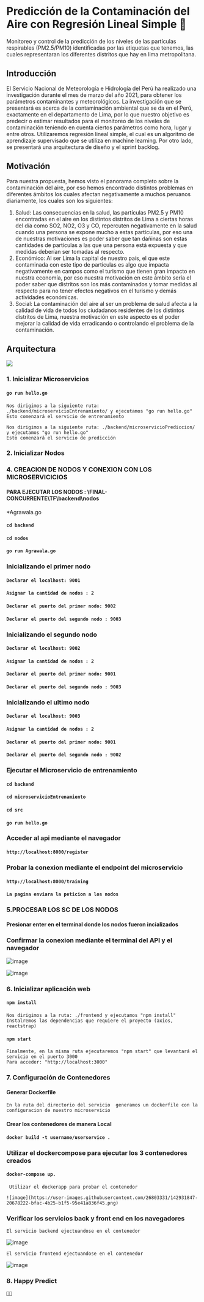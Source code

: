 # Predicción de la Contaminación del Aire con Regresión Lineal Simple 🤖

Monitoreo y control de la predicción de los niveles de las partículas respirables (PM2.5/PM10) identificadas por las etiquetas que tenemos, las cuales representaran los diferentes distritos que hay en lima metropolitana.

## Introducción

El Servicio Nacional de Meteorología e Hidrología del Perú ha realizado una investigación durante el mes de marzo del año 2021, para obtener los parámetros contaminantes y meteorológicos. La investigación que se presentará es acerca de la contaminación ambiental que se da en el Perú, exactamente en el departamento de Lima, por lo que nuestro objetivo es predecir o estimar resultados para el monitoreo de los niveles de contaminación teniendo en cuenta ciertos parámetros como hora, lugar y entre otros.
Utilizaremos regresión lineal simple, el cual es un algoritmo de aprendizaje supervisado que se utiliza en machine learning. Por otro lado, se presentará una arquitectura de diseño y el sprint backlog.

## Motivación

Para nuestra propuesta, hemos visto el panorama completo sobre la contaminación del aire, por eso hemos encontrado distintos problemas en diferentes ámbitos los cuales afectan negativamente a muchos peruanos diariamente, los cuales son los siguientes:

<ol>
  <li>Salud: Las consecuencias en la salud, las partículas PM2.5 y PM10 encontradas en el aire en los distintos distritos de Lima a ciertas horas del día como SO2, NO2, O3 y CO, repercuten negativamente en la salud cuando una persona se expone mucho a estas partículas, por eso una de nuestras motivaciones es poder saber que tan dañinas son estas cantidades de partículas a las que una persona está expuesta y que medidas deberían ser tomadas al respecto.</li>
  <li>Económico: Al ser Lima la capital de nuestro país, el que este contaminada con este tipo de partículas es algo que impacta negativamente en campos como el turismo que tienen gran impacto en nuestra economía, por eso nuestra motivación en este ámbito sería el poder saber que distritos son los más contaminados y tomar medidas al respecto para no tener efectos negativos en el turismo y demás actividades económicas.</li>
  <li>Social: La contaminación del aire al ser un problema de salud afecta a la calidad de vida de todos los ciudadanos residentes de los distintos distritos de Lima, nuestra motivación en este aspecto es el poder mejorar la calidad de vida erradicando o controlando el problema de la contaminación.</li>
</ol>

## Arquitectura

![  ](https://i.ibb.co/LtW5RXt/Dise-o-de-arquitectura.png)

### 1. Inicializar Microservicios

#### `go run hello.go`

    Nos dirigimos a la siguiente ruta: ./backend/microservicioEntrenamiento/ y ejecutamos "go run hello.go"
    Esto comenzará el servicio de entrenamiento

    Nos dirigimos a la siguiente ruta: ./backend/microservicioPrediccion/ y ejecutamos "go run hello.go"
    Esto comenzará el servicio de predicción

### 2. Inicializar Nodos

### 4. CREACION DE NODOS Y CONEXION CON LOS MICROSERVICICIOS

#### PARA EJECUTAR LOS NODOS : \FINAL-CONCURRENTE\TF\backend\nodos

\*Agrawala.go

#### `cd backend`

#### `cd nodos`

#### `go run Agrawala.go`

### Inicializando el primer nodo

#### `Declarar el localhost: 9001`

#### `Asignar la cantidad de nodos : 2`

#### `Declarar el puerto del primer nodo: 9002`

#### `Declarar el puerto del segundo nodo : 9003`

### Inicializando el segundo nodo

#### `Declarar el localhost: 9002`

#### `Asignar la cantidad de nodos : 2`

#### `Declarar el puerto del primer nodo: 9001`

#### `Declarar el puerto del segundo nodo : 9003`

### Inicializando el ultimo nodo

#### `Declarar el localhost: 9003`

#### `Asignar la cantidad de nodos : 2`

#### `Declarar el puerto del primer nodo: 9001`

#### `Declarar el puerto del segundo nodo : 9002`

### Ejecutar el Microservicio de entrenamiento

#### `cd backend`

#### `cd microservicioEntrenamiento`

#### `cd src`

#### `go run hello.go`

### Acceder al api mediante el navegador

#### `http://localhost:8000/register`

### Probar la conexion mediante el endpoint del microservicio

#### `http://localhost:8000/training`

#### `La pagina enviara la peticion a los nodos`

### 5.PROCESAR LOS SC DE LOS NODOS

#### Presionar enter en el terminal donde los nodos fueron incializados

### Confirmar la conexion mediante el terminal del API y el navegador

![image](https://user-images.githubusercontent.com/26803331/142901161-063e2e64-d2f8-46a3-b9d8-0c0acf7f2a48.png)

![image](https://user-images.githubusercontent.com/26803331/142901238-9485ebd9-b7f8-444e-acd9-eed7c7d9ff4f.png)

### 6. Inicializar aplicación web

#### `npm install`

    Nos dirigimos a la ruta: ./frontend y ejecutamos "npm install"
    Instalremos las dependencias que requiere el proyecto (axios, reactstrap)

#### `npm start`

    Finalmente, en la misma ruta ejecutaremos "npm start" que levantará el servicio en el puerto 3000
    Para acceder: "http://localhost:3000"
    
    
### 7. Configuración de Contenedores

#### Generar Dockerfile

    En la ruta del directorio del servicio  generamos un dockerfile con la configuracion de nuestro microservicio
 
 ####   Crear los contenedores de manera Local
 
 #### `docker build -t username/userservice .`
 
 ### Utilizar el dockercompose para ejecutar los 3 contenedores creados
 
 ####  `docker-compose up.`
 
     Utilizar el dockerapp para probar el contenedor
   
    ![image](https://user-images.githubusercontent.com/26803331/142931847-20678222-bfac-4b25-b1f5-95e41a836f45.png)

 ### Verificar los servicios back y front end  en los navegadores
  
    El servicio backend ejectuandose en el contenedor
    
   ![image](https://user-images.githubusercontent.com/26803331/142932237-51a12d17-ffcc-4cfc-a1d4-e3b3e42f5eb7.png)

    El servicio frontend ejectuandose en el contenedor
    
   ![image](https://user-images.githubusercontent.com/26803331/142932283-e4e69394-94aa-4c8c-ba11-ec4d2715759e.png)

    
    
    
    
    
    
    

    
 
 

### 8. Happy Predict

    🤖🤖

